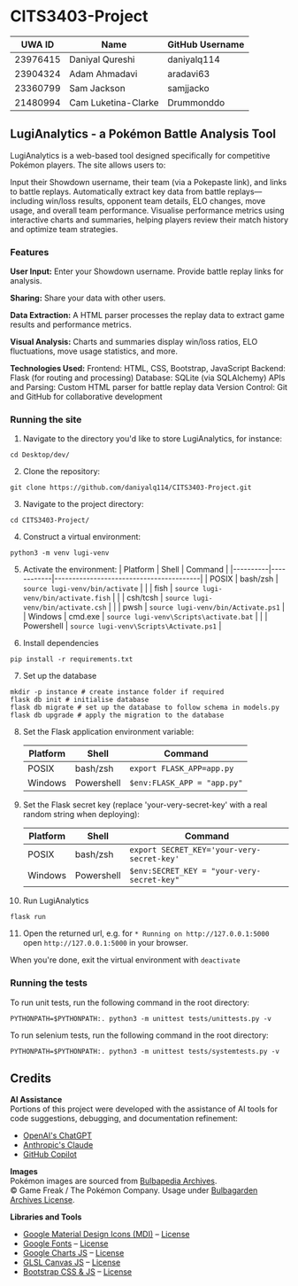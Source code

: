 # CITS3403-Project


| UWA ID   | Name                  | GitHub Username |
|----------|-----------------------|-----------------|
| 23976415 | Daniyal Qureshi       | daniyalq114     |
| 23904324 | Adam Ahmadavi         | aradavi63       |
| 23360799 | Sam Jackson           | samjjacko       |
| 21480994 | Cam Luketina-Clarke   | Drummonddo      |

## LugiAnalytics - a Pokémon Battle Analysis Tool
LugiAnalytics is a web-based tool designed specifically for competitive Pokémon players. The site allows users to:

Input their Showdown username, their team (via a Pokepaste link), and links to battle replays.
Automatically extract key data from battle replays—including win/loss results, opponent team details, ELO changes, move usage, and overall team performance.
Visualise performance metrics using interactive charts and summaries, helping players review their match history and optimize team strategies.

### Features
**User Input:**
Enter your Showdown username.
Provide battle replay links for analysis.

**Sharing:**
Share your data with other users.

**Data Extraction:**
A HTML parser processes the replay data to extract game results and performance metrics.

**Visual Analysis:**
Charts and summaries display win/loss ratios, ELO fluctuations, move usage statistics, and more.

**Technologies Used:**
Frontend: HTML, CSS, Bootstrap, JavaScript 
Backend: Flask (for routing and processing)
Database: SQLite (via SQLAlchemy)
APIs and Parsing: Custom HTML parser for battle replay data
Version Control: Git and GitHub for collaborative development

### Running the site
1. Navigate to the directory you'd like to store LugiAnalytics, for instance:
```shell
cd Desktop/dev/
```
2. Clone the repository:
```shell
git clone https://github.com/daniyalq114/CITS3403-Project.git
```
3. Navigate to the project directory:
```shell
cd CITS3403-Project/
```
4. Construct a virtual environment:
```shell
python3 -m venv lugi-venv
```
5. Activate the environment: 
    | Platform | Shell      | Command                                 |
    |----------|------------|-----------------------------------------|
    | POSIX    | bash/zsh   | `source lugi-venv/bin/activate`         |
    |          | fish       | `source lugi-venv/bin/activate.fish`    |
    |          | csh/tcsh   | `source lugi-venv/bin/activate.csh`     |
    |          | pwsh       | `source lugi-venv/bin/Activate.ps1`     |
    | Windows  | cmd.exe    | `source lugi-venv\Scripts\activate.bat` |
    |          | Powershell | `source lugi-venv\Scripts\Activate.ps1` |

6. Install dependencies
```shell
pip install -r requirements.txt
```
7. Set up the database
```shell
mkdir -p instance # create instance folder if required
flask db init # initialise database
flask db migrate # set up the database to follow schema in models.py
flask db upgrade # apply the migration to the database
```
8. Set the Flask application environment variable:

    | Platform | Shell      | Command                     |
    | -------- | ---------- | --------------------------- |
    | POSIX    | bash/zsh   | `export FLASK_APP=app.py`   |
    | Windows  | Powershell | `$env:FLASK_APP = "app.py"` |

9. Set the Flask secret key (replace 'your-very-secret-key' with a real random string when deploying):

    | Platform | Shell      | Command                                    |
    | -------- | ---------- | ------------------------------------------ |
    | POSIX    | bash/zsh   | `export SECRET_KEY='your-very-secret-key'` |
    | Windows  | Powershell | `$env:SECRET_KEY = "your-very-secret-key"` |

10. Run LugiAnalytics
```shell
flask run
```
11. Open the returned url, e.g. for `* Running on http://127.0.0.1:5000` open `http://127.0.0.1:5000` in your browser. 

When you're done, exit the virtual environment with `deactivate`

### Running the tests

To run unit tests, run the following command in the root directory:

``` shell
PYTHONPATH=$PYTHONPATH:. python3 -m unittest tests/unittests.py -v
```

To run selenium tests, run the following command in the root directory:
``` shell
PYTHONPATH=$PYTHONPATH:. python3 -m unittest tests/systemtests.py -v
```

## Credits

**AI Assistance**  
Portions of this project were developed with the assistance of AI tools for code suggestions, debugging, and documentation refinement:
- [OpenAI's ChatGPT](https://openai.com/chatgpt)
- [Anthropic's Claude](https://www.anthropic.com/claude)
- [GitHub Copilot](https://github.com/features/copilot)

**Images**  
Pokémon images are sourced from [Bulbapedia Archives](https://archives.bulbagarden.net/wiki/Main_Page).  
© Game Freak / The Pokémon Company. Usage under [Bulbagarden Archives License](https://bulbapedia.bulbagarden.net/wiki/Bulbapedia:Copyrights).

**Libraries and Tools**  
- [Google Material Design Icons (MDI)](https://fonts.google.com/icons) – [License](https://github.com/google/material-design-icons/blob/master/LICENSE)
- [Google Fonts](https://fonts.google.com/) – [License](https://fonts.google.com/attribution)
- [Google Charts JS](https://developers.google.com/chart) – [License](https://github.com/GoogleWebComponents/google-chart/blob/main/LICENSE)
- [GLSL Canvas JS](https://github.com/patriciogonzalezvivo/glslCanvas) – [License](https://github.com/patriciogonzalezvivo/glslCanvas/blob/master/LICENSE)
- [Bootstrap CSS & JS](https://getbootstrap.com/) – [License](https://github.com/twbs/bootstrap/blob/main/LICENSE)
